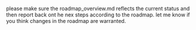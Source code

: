 please make sure the roadmap_overview.md reflects the current status and then report back ont he nex steps according to the roadmap. let me know if you think changes in the roadmap are warranted.